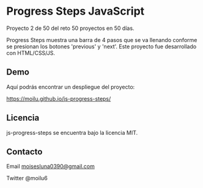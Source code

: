 # Progress Steps JavaScript

Proyecto 2 de 50 del reto 50 proyectos en 50 días.

Progress Steps muestra una barra de 4 pasos que se va llenando conforme se 
presionan los botones 'previous' y 'next'. Este proyecto fue desarrollado con HTML/CSS/JS.

## Demo

Aquí podrás encontrar un despliegue del proyecto:

https://moilu.github.io/js-progress-steps/

## Licencia 

js-progress-steps se encuentra bajo la licencia MIT.

## Contacto

Email moisesluna0390@gmail.com

Twitter @moilu6
